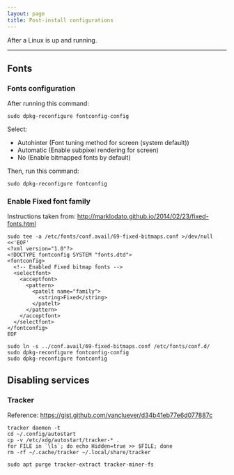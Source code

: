 ```yaml
---
layout: page
title: Post-install configurations
---
```


After a Linux is up and running.

-----------------------

Fonts
------------

### Fonts configuration

After running this command:

    sudo dpkg-reconfigure fontconfig-config

Select:

- Autohinter (Font tuning method for screen (system default))
- Automatic (Enable subpixel rendering for screen)
- No (Enable bitmapped fonts by default)

Then, run this command:

    sudo dpkg-reconfigure fontconfig


### Enable Fixed font family

Instructions taken from: http://marklodato.github.io/2014/02/23/fixed-fonts.html

    sudo tee -a /etc/fonts/conf.avail/69-fixed-bitmaps.conf >/dev/null <<'EOF'
    <?xml version="1.0"?>
    <!DOCTYPE fontconfig SYSTEM "fonts.dtd">
    <fontconfig>
      <!-- Enabled Fixed bitmap fonts -->
      <selectfont>
        <acceptfont>
          <pattern>
            <patelt name="family">
              <string>Fixed</string>
            </patelt>
          </pattern>
        </acceptfont>
      </selectfont>
    </fontconfig>
    EOF

    sudo ln -s ../conf.avail/69-fixed-bitmaps.conf /etc/fonts/conf.d/
    sudo dpkg-reconfigure fontconfig-config
    sudo dpkg-reconfigure fontconfig

Disabling services
------------

### Tracker

Reference: https://gist.github.com/vancluever/d34b41eb77e6d077887c

    tracker daemon -t
    cd ~/.config/autostart
    cp -v /etc/xdg/autostart/tracker-* .
    for FILE in `\ls`; do echo Hidden=true >> $FILE; done
    rm -rf ~/.cache/tracker ~/.local/share/tracker

    sudo apt purge tracker-extract tracker-miner-fs



